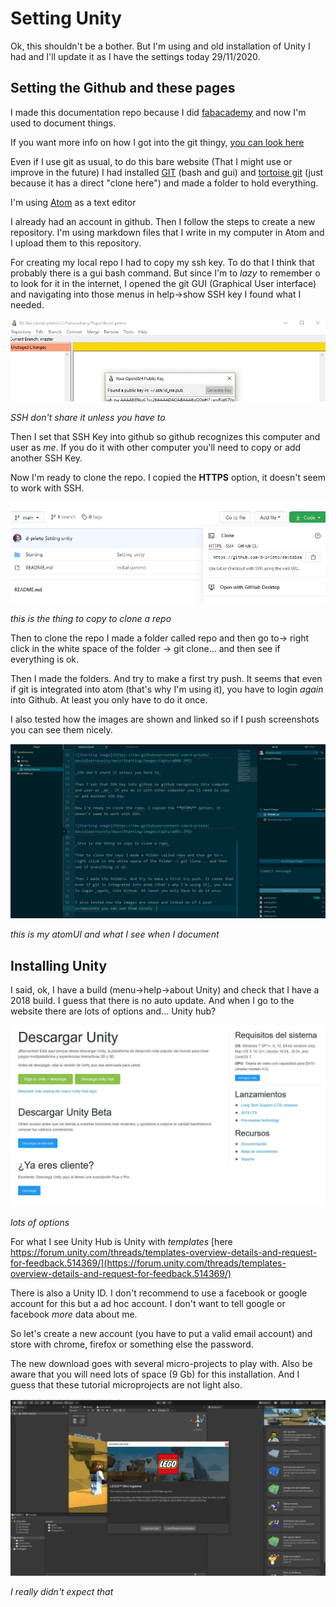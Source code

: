 # Setting Unity

Ok, this shouldn't be a bother. But I'm using and old installation of Unity I had and I'll update it as I have the settings today 29/11/2020.


## Setting the Github and these pages

I made this documentation repo because I did [fabacademy](http://fabacademy.org/2020/labs/barcelona/students/david-prieto/) and now I'm used to document things.

If you want more info on how I got into the git thingy, [you can look here](http://fabacademy.org/2020/labs/barcelona/students/david-prieto/assignments/week02/#2-project-management)

Even if I use git as usual, to do this bare website (That I might use or improve in the future) I had installed [GIT](https://git-scm.com/book/en/v2/Getting-Started-Installing-Git) (bash and gui) and [tortoise git](https://tortoisegit.org/) (just because it has a direct "clone here") and made a folder to hold everything.

I'm using [Atom](https://atom.io/) as a text editor

I already had an account in github. Then I follow the steps to create a new repository. I'm using markdown files that I write in my computer in Atom and I upload them to this repository.

For creating my local repo I had to copy my ssh key. To do that I think that probably there is a gui bash command. But since I'm to _lazy_ to remember o to look for it in the internet, I opened the git GUI (Graphical User interface) and navigating into those menus in help->show SSH key I found what I needed.

![Starting image](https://raw.githubusercontent.com/d-prieto/davidlearnsunity/main/Starting/images/Captura000.JPG)

_SSH don't share it unless you have to_

Then I set that SSH Key into github so github recognizes this computer and user as _me_. If you do it with other computer you'll need to copy or add another SSH Key.

Now I'm ready to clone the repo. I copied the **HTTPS** option, it doesn't seem to work with SSH.

![Starting image](https://raw.githubusercontent.com/d-prieto/davidlearnsunity/main/Starting/images/Captura001.JPG)

_this is the thing to copy to clone a repo_

Then to clone the repo I made a folder called repo and then go to-> right click in the white space of the folder -> git clone... and then see if everything is ok.

Then I made the folders. And try to make a first try push. It seems that even if git is integrated into atom (that's why I'm using it), you have to login _again_ into Github. At least you only have to do it once.

I also tested how the images are shown and linked so if I push screenshots you can see them nicely.

![Starting image](https://raw.githubusercontent.com/d-prieto/davidlearnsunity/main/Starting/images/Captura002.JPG)

_this is my atomUI and what I see when I document_

## Installing Unity

I said, ok, I have a build (menu->help->about Unity) and check that I have a 2018 build. I guess that there is no auto update. And when I go to the website there are lots of options and... Unity hub?

![Starting image](https://raw.githubusercontent.com/d-prieto/davidlearnsunity/main/Starting/images/Captura003.JPG)

_lots of options_

For what I see Unity Hub is Unity with _templates_ [here https://forum.unity.com/threads/templates-overview-details-and-request-for-feedback.514369/](https://forum.unity.com/threads/templates-overview-details-and-request-for-feedback.514369/)


There is also a Unity ID. I don't recommend to use a facebook or google account for this but a ad hoc account. I don't want to tell google or facebook _more_ data about me.

So let's create a new account (you have to put a valid email account) and store with chrome, firefox or something else the password.

The new download goes with several micro-projects to play with. Also be aware that you will need lots of space (9 Gb) for this installation. And I guess that these tutorial microprojects are not light also.

![Starting image](https://raw.githubusercontent.com/d-prieto/davidlearnsunity/main/Starting/images/Captura004.JPG)

_I really didn't expect that_
